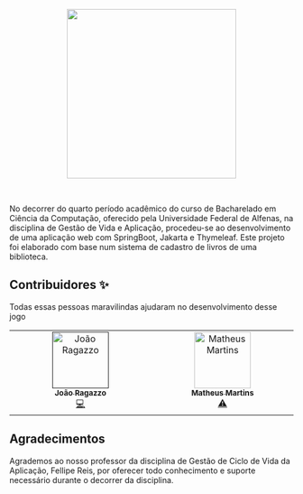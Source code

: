<p align="center">
  <a href="https://codesandbox.io">
    <img src="https://upload.wikimedia.org/wikipedia/commons/b/bb/Logomarca_da_Unifal_MG.png" height="300px">
  </a>
</p>

&nbsp;

No decorrer do quarto período acadêmico do curso de Bacharelado em Ciência da Computação, 
oferecido pela Universidade Federal de Alfenas, na disciplina de Gestão de Vida e Aplicação, 
procedeu-se ao desenvolvimento de uma aplicação web com SpringBoot, Jakarta e Thymeleaf. Este 
projeto foi elaborado com base num sistema de cadastro de livros de uma biblioteca.

## Contribuidores ✨

Todas essas pessoas maravilindas ajudaram no desenvolvimento desse jogo

<table>
  <tbody>
    <tr>
      <td align="center" valign="top" width="14.28%"><a href=""><img src="https://avatars.githubusercontent.com/u/53492603?v=4" width="100px;" alt="João Ragazzo"/><br /><sub><b>João Ragazzo</b></sub></a><br /><a href="https://github.com/joaoragazzo/folklore/commits?author=joaoragazzo" title="Desenvolvimento">💻</a> </td>
      <td align="center" valign="top" width="14.28%"><a href="https://github.com/mmsantos147"><img src="https://avatars.githubusercontent.com/u/108198029?v=4" width="100px;" alt="Matheus Martins"/><br /><sub><b>Matheus Martins</b></sub></a><br /><a href="https://github.com/joaoragazzo/folklore/commits?author=mmsantos147" title="Testes">⚠️</a></td>
    </tr>
</table>


## Agradecimentos

Agrademos ao nosso professor da disciplina de Gestão de Ciclo de Vida da Aplicação, Fellipe Reis, 
por oferecer todo conhecimento e suporte necessário durante o decorrer da disciplina.
